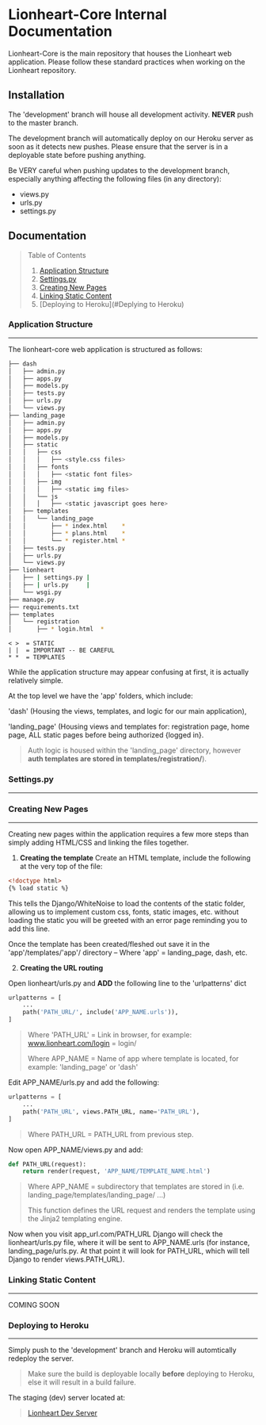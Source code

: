 # Lionheart-Core Internal Documentation

Lionheart-Core is the main repository that houses the Lionheart web application. 
Please follow these standard practices when working on the Lionheart repository. 

## Installation

The 'development' branch will house all development activity. **NEVER** push to the master branch. 

The development branch will automatically deploy on our Heroku server as soon as it detects new pushes. Please ensure that the server is in a deployable state before pushing anything.  

Be VERY careful when pushing updates to the development branch, especially anything affecting the following files (in any directory):
- views.py
- urls.py
- settings.py


## Documentation

> Table of Contents
> 1. [Application Structure](#Application-Structure)
> 2. [Settings.py](#settingspy)
> 3. [Creating New Pages](#Creating-New-Pages)
> 4. [Linking Static Content](#Linking-Static-Content)
> 5. [Deploying to Heroku](#Deplying to Heroku)

### Application Structure
---
The lionheart-core web application is structured as follows: 
```bash
├── dash
│   ├── admin.py
│   ├── apps.py
│   ├── models.py
│   ├── tests.py
│   ├── urls.py
│   └── views.py
├── landing_page
│   ├── admin.py
│   ├── apps.py
│   ├── models.py
│   ├── static
│   │   ├── css
│   │	│	├── <style.css files>
│   │   ├── fonts
│   │	│	├── <static font files>
│   │   ├── img
│   │	│	├── <static img files>
│   │   └── js
│   │	│	├── <static javascript goes here>
│   ├── templates
│   │   └── landing_page
│   │       ├── * index.html    *
│   │       ├── * plans.html    *
│   │       └── * register.html *
│   ├── tests.py
│   ├── urls.py
│   └── views.py
├── lionheart
│   ├── | settings.py |
│   ├── | urls.py     |
│   └── wsgi.py
├── manage.py
├── requirements.txt
├── templates
│   └── registration
│       ├── * login.html  *
```
```text
< >  = STATIC
| |  = IMPORTANT -- BE CAREFUL
* *  = TEMPLATES 
```

While the application structure may appear confusing at first, it is actually relatively simple. 

At the top level we have the 'app' folders, which include:

'dash' (Housing the views, templates, and logic for our main application), 

'landing_page' (Housing views and templates for: registration page, home page, ALL static pages before being authorized {logged in}. 

> Auth logic is housed within the 'landing_page' directory, however **auth templates are stored in templates/registration/**).

### Settings.py
---
### Creating New Pages
---
Creating new pages within the application requires a few more steps than simply adding HTML/CSS and linking the files together. 

1. **Creating the template**
Create an HTML template, include the following at the very top of the file: 

```HTML
<!doctype html>
{% load static %}
```

This tells the Django/WhiteNoise to load the contents of the static folder, allowing us to implement custom css, fonts, static images, etc. without loading the static you will be greeted with an error page reminding you to add this line. 

Once the template has been created/fleshed out save it in the 'app'/templates/'app'/ directory – Where 'app' = landing_page, dash, etc.

2. **Creating the URL routing**

Open lionheart/urls.py and **ADD** the following line to the 'urlpatterns' dict
```python
urlpatterns = [
	...
    path('PATH_URL/', include('APP_NAME.urls')),
]
```
> Where 'PATH_URL' = Link in browser, for example: www.lionheart.com/login = login/
>
> Where APP_NAME = Name of app where template is located, for example: 'landing_page' or 'dash'

Edit APP_NAME/urls.py and add the following:

```python
urlpatterns = [
    ...
    path('PATH_URL', views.PATH_URL, name='PATH_URL'),
]
```
> Where PATH_URL = PATH_URL from previous step.

Now open APP_NAME/views.py and add:

```python
def PATH_URL(request):
	return render(request, 'APP_NAME/TEMPLATE_NAME.html')
```
> Where APP_NAME = subdirectory that templates are stored in (i.e. landing_page/templates/landing_page/ ...)
>
> This function defines the URL request and renders the template using the Jinja2 templating engine.

Now when you visit app_url.com/PATH_URL Django will check the lionheart/urls.py file, where it will be sent to APP_NAME.urls (for instance, landing_page/urls.py. At that point it will look for PATH_URL, which will tell Django to render views.PATH_URL).

### Linking Static Content
---

COMING SOON


### Deploying to Heroku
---

Simply push to the 'development' branch and Heroku will automtically redeploy the server. 

> Make sure the build is deployable locally **before** deploying to Heroku, else it will result in a build failure.
 
The staging (dev) server located at:

>[Lionheart Dev Server](https://lionheart-core-dev.herokuapp.com/)





